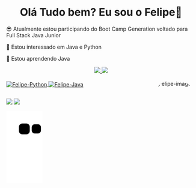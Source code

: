 <h1 align="center">Olá Tudo bem? Eu sou o Felipe</i></a>🐺</h1>
  
😎 Atualmente estou participando do Boot Camp Generation voltado para Full Stack Java Junior

👀 Estou interessado em Java e Python

🌱 Estou aprendendo Java


<div align="center">
  <a href="https://github.com/FelipeJobs">
  <img height="150em" src="https://github-readme-stats.vercel.app/api?username=FelipeJobs&show_icons=true&theme=merko&include_all_commits=true&count_private=true"/>
  <img height="150em" src="https://github-readme-stats.vercel.app/api/top-langs/?username=FelipeJobs&layout=compact&langs_count=7&theme=merko"/>
    
   </div>
<div style="display: inline_block"><br>
  <img align="center" alt="Felipe-Python" height="70" width="80" src="https://cdn.jsdelivr.net/gh/devicons/devicon/icons/python/python-original-wordmark.svg" />
  <img align="center" alt="Felipe-Java" height="70" width="80" src= "https://cdn.jsdelivr.net/gh/devicons/devicon/icons/java/java-original-wordmark.svg" />
  <img align="right" alt="Felipe-imagem" height="200" style="border-radius:50px;" src=https://pa1.narvii.com/7052/de61a25c9f13fdae1d5ac2ebcddf6947d7731602r1-800-600_hq.gif
</div>

   
  ##
 
<div> 
    <a href = "felipecaluxx@gmail.com"><img src="https://img.shields.io/badge/-Gmail-%23333?style=for-the-badge&logo=gmail&logoColor=white" target="_blank"></a>
  <a href="https://www.linkedin.com/in/lipe-santos/" target="_blank"><img src="https://img.shields.io/badge/-LinkedIn-%230077B5?style=for-the-badge&logo=linkedin&logoColor=white" target="_blank"></a> 
 
  ![Snake animation](https://github.com/Felipejobs/FelipeJobs/blob/output/github-contribution-grid-snake.svg)
 
</div>
